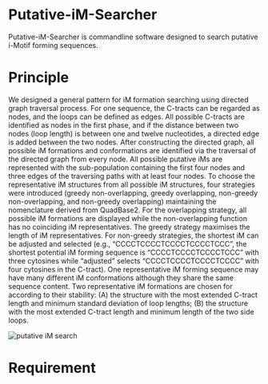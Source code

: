 # Putative-iM-Searcher

Putative-iM-Searcher is commandline software designed to search putative i-Motif forming sequences.

# Principle
We designed a general pattern for iM formation searching using directed graph traversal process. For one sequence, the C-tracts can be regarded as nodes, and the loops can be defined as edges. All possible C-tracts are identified as nodes in the first phase, and if the distance between two nodes (loop length) is between one and twelve nucleotides, a directed edge is added between the two nodes. After constructing the directed graph, all possible iM formations and conformations are identified via the traversal of the directed graph from every node. All possible putative iMs are represented with the sub-population containing the first four nodes and three edges of the traversing paths with at least four nodes. To choose the representative iM structures from all possible iM structures, four strategies were introduced (greedy non-overlapping, greedy overlapping, non-greedy non-overlapping, and non-greedy overlapping) maintaining the nomenclature derived from QuadBase2. For the overlapping strategy, all possible iM formations are displayed while the non-overlapping function has no coinciding iM representatives. The greedy strategy maximises the length of iM representatives. For non-greedy strategies, the shortest iM can be adjusted and selected (e.g., “CCCCTCCCCTCCCCTCCCCTCCC”, the shortest potential iM forming sequence is “CCCCTCCCCTCCCCTCCC” with three cytosines while “adjusted” selects “CCCCTCCCCTCCCCTCCCC” with four cytosines in the C-tract). One representative iM forming sequence may have many different iM conformations although they share the same sequence content. Two representative iM formations are chosen for according to their stability: (A) the structure with the most extended C-tract length and minimum standard deviation of loop lengths; (B) the structure with the most extended C-tract length and minimum length of the two side loops.

![putative iM search](https://github.com/YANGB1/Putative-iM-Searcher/assets/92316121/a2297cca-8e07-45fd-b8e0-71b85d813fb1)

# Requirement

